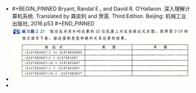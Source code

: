 - #+BEGIN_PINNED
  Bryant, Randal E., and David R. O’Hallaron. 深入理解计算机系统. Translated by 龚奕利 and 贺莲. Third Edition. Beijing: 机械工业出版社, 2016.p53
  #+END_PINNED
- ![image.png](../assets/image_1666940246196_0.png)
-